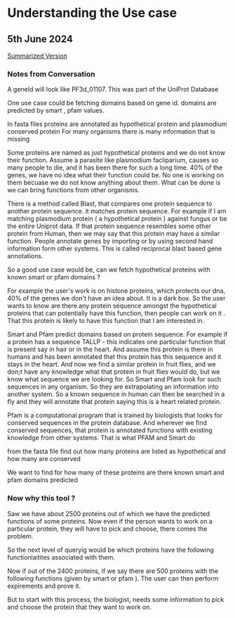 # Understanding the Use case

## 5th June 2024

[Summarized Version](./UseCases/01_ProteinFunctionDiscoveryThroughNLQ.md)

### Notes from Conversation 

A geneId will look like PF3d_01107. This was part of the UniProt Database

One use case could be fetching domains based on gene id. domains are predicted by smart , pfam values. 

In fasta files
proteins are annotated as hypothetical protein and plasmodium conserved protein 
For many organisms there is many information that is missing

Some proteins are named as just hypothetical proteins and we do not know their function. Assume a parasite like plasmodium facliparium, causes so many people to die, and it has been there for such a long time. 40% of the genes, we have no idea what their function could be. No one is working on them becuase we do not know anything about them. What can be done is we can bring functions from other organisms. 

There is a method called Blast, that compares one protein sequence to another protein sequence. it matches protein sequence. For example if I am matching plasmodium protein ( a hypothetical protein ) against fungus or be the entire Uniprot data. If that protein sequence resembles some other protein from Human, then we may say that this protein may have a similar function. People annotate genes by importing or by using second hand information form other systems. This is called reciprocal blast based gene annotations. 

So a good use case would be, can we fetch hypothetical proteins with known smart or pfam domains ? 

For example the user's work is on histone proteins, which protects our dna, 40% of the genes we don't have an idea about. It is a dark box. So the user wants to know are there any protein sequence amongst the hypothetical proteins that can potentially have this function, then people can work on it . That this protein is likely to have this function that I am interested in.  

Smart and Pfam predict domains based on protein sequence. For example if a protein has a sequence TALLP - this indicates one particular function that is present say in hair or in the heart. And assume this protein is there in humans and has been annotated that this protein has this sequence and it stays in the heart. And now we find a similar protein in fruit flies, and we don;t have any knowledge what that protein in fruit flies would do, but we know what sequence we are looking for. So Smart and Pfam look for such sequences in any organism. So they are extrapolating an information into another system. So a known sequence in human can then be searched in a fly and they will annotate that protein saying this is a heart related protein.

Pfam is a computational program that is trained by biologists that looks for conserved sequences in the protein database. And wherever we find conserved sequences, that protein is annotated functions with existing knowledge from other systems. That is what PFAM and Smart do


from the fasta file find out how many proteins are listed as hypothetical and how many are conserved

We want to find for how many of these proteins are there known smart and pfam domains predicted

### Now why this tool ? 

Saw we have about 2500 proteins out of which we have the predicted functions of some proteins. Now even if the person wants to work on a particular protein, they will have to pick and choose, there comes the problem. 

So the next level of queryig would be which proteins have the following functionlaitites associated with them. 

Now if out of the 2400 proteins, if we say there are 500 proteins with the following functions (given by smart or pfam ). The user can then perform expirements and prove it. 

But to start with this process, the biologist, needs some information to pick and choose the protein that they want to work on.
